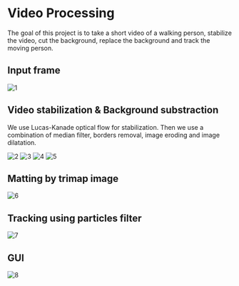 

# Video Processing

The goal of this project is to take a short video of a walking person, stabilize the video, cut the background, replace the background and track the moving person.

## Input frame

![1](https://user-images.githubusercontent.com/31891596/51084006-d10f8a80-172b-11e9-91d9-52cc8787f40d.JPG)


## Video stabilization & Background substraction

We use Lucas-Kanade optical flow for stabilization. Then we use a combination of median filter, borders removal, image eroding and image dilatation.

![2](https://user-images.githubusercontent.com/31891596/51084005-d10f8a80-172b-11e9-91b2-e5bb505e3edf.JPG)
![3](https://user-images.githubusercontent.com/31891596/51084004-d076f400-172b-11e9-923c-8e7d58ef6247.JPG)
![4](https://user-images.githubusercontent.com/31891596/51084003-d076f400-172b-11e9-8fa6-a57f6be5ad37.JPG)
![5](https://user-images.githubusercontent.com/31891596/51084002-d076f400-172b-11e9-8136-432a96a6b74e.JPG)


## Matting by trimap image

![6](https://user-images.githubusercontent.com/31891596/51084001-d076f400-172b-11e9-9699-aad3b912974d.JPG)


## Tracking using particles filter

![7](https://user-images.githubusercontent.com/31891596/51084000-cfde5d80-172b-11e9-9d52-3fbcd45f6802.JPG)


## GUI

![8](https://user-images.githubusercontent.com/31891596/51084007-d10f8a80-172b-11e9-985c-91d063862c21.JPG)
